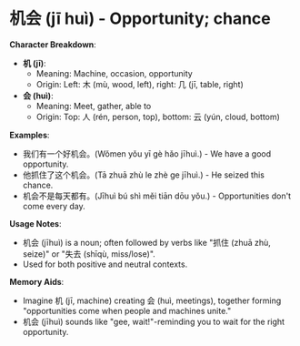 # **机会 (jī huì) - Opportunity; chance**

**Character Breakdown**:  
- **机 (jī)**:
  - Meaning: Machine, occasion, opportunity
  - Origin: Left: 木 (mù, wood, left), right: 几 (jī, table, right)  
- **会 (huì)**:
  - Meaning: Meet, gather, able to
  - Origin: Top: 人 (rén, person, top), bottom: 云 (yún, cloud, bottom)

**Examples**:  
- 我们有一个好机会。(Wǒmen yǒu yī gè hǎo jīhuì.) - We have a good opportunity.  
- 他抓住了这个机会。(Tā zhuā zhù le zhè ge jīhuì.) - He seized this chance.  
- 机会不是每天都有。(Jīhuì bú shì měi tiān dōu yǒu.) - Opportunities don't come every day.

**Usage Notes**:  
- 机会 (jīhuì) is a noun; often followed by verbs like "抓住 (zhuā zhù, seize)" or "失去 (shīqù, miss/lose)".  
- Used for both positive and neutral contexts.

**Memory Aids**:  
- Imagine 机 (jī, machine) creating 会 (huì, meetings), together forming "opportunities come when people and machines unite."  
- 机会 (jīhuì) sounds like "gee, wait!"-reminding you to wait for the right opportunity.